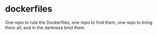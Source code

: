 # dockerfiles
One repo to rule the Dockerfiles, one repo to find them, one repo to bring them all, and in the darkness bind them.
